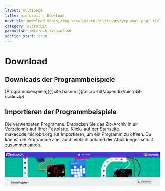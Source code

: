 ```yaml
---
layout: multipage
title: micro:bit - Download
navtitle: Download &nbsp;<img src="/micro-bit/images/vcp-meet.png" title="Dieses Angebot kann auch über VCP-Meet genutzt werden.">
category: micro:bit
permalink: /micro-bit/download
section_start: true
---
```

# Download
## Downloads der Programmbeispiele
<span class="glyphicon glyphicon-download-alt" aria-hidden="true">
[Programmbeispiele]({{ site.baseurl }}/micro-bit/appendix/microbit-code.zip)</span>

<div class="alert alert-warning" role="alert">
<h2>Importieren der Programmbeispiele</h2>
Die verwendeten Programme. Entpacken Sie das Zip-Archiv in ein Verzeichnis auf Ihrer Festplatte.  Klicke auf der Startseite makecode.microbit.org auf Importieren, um ein Programm zu öffnen. Du kannst die Programme aber auch einfach anhand der Abbildungen selbst zusammenbauen.</div>

![](images/makecode_import.jpg)
